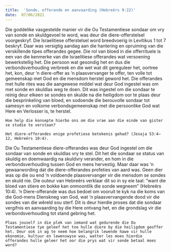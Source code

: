 ```yaml
---
title:  'Sonde, offerande en aanvaarding (Hebreërs 9:22)'
date:  07/06/2021
---
```


Die goddelike vasgestelde manier vir die Ou Testamentiese sondaar om vry van sonde en skuldgevoel te word, was deur die diere-offerstelsel voorgeskryf. Die Israelitiese offerstelsel word breedvoerig in Levítikus 1 tot 7 beskryf. Daar was versigtig aandag aan die hantering en opruiming van die verskillende tipes offerandes gegee. Die rol van bloed in die offerrituele is een van die kenmerke van die Israelitiese offerandes wat versoening bewerkstellig het. Die persoon wat gesondig het en dus die verbondsverhouding verbreek en die wet wat dit gereguleer het, oortree het, kon, deur ‘n diere-offer as ‘n plaasvervanger te offer, ten volle tot gemeenskap met God en die mensdom herstel geword het. Die offerandes met hulle rites was die aangewese middel wat deur God ingestel was om met sonde en skuldlas weg te doen. Dit was ingestel om die sondaar te reinig deur elkeen se sondes en skulde na die heiligdom oor te plaas deur die besprinkeling van bloed, en sodoende die berouvolle sondaar tot samesyn en volkome verbondsgemeenskap met die persoonlike God wat Here en Verlosser is, te herstel. 

`Hoe help die konsepte hierbo ons om die vrae aan die einde van gister se studie te verstaan?`

`Het diere-offerandes enige profetiese betekenis gehad? (Jesaja 53:4–12, Hebreërs 10:4).`

Die Ou Testamentiese diere-offerandes was deur God ingestel om die sondaar van sonde en skuldlas vry te stel. Dit het die sondaar se status van skuldig en doemwaardig na skuldvry verander, en hom in die verbondsverhouding tussen God en mens hervestig. Maar daar was ‘n gewaarwording dat die diere-offerandes profeties van aard was. Geen dier was op die ou end ‘n voldoende plaasvervanger vir die mensdom se sondes en skuld nie. Die outeur van Hebreërs verklaar dit so in sy eie taal: “want die bloed van stiere en bokke kan onmoontlik die sonde wegneem” (Hebreërs 10:4). ‘n Diere-offerande was dus bedoel om vooruit te kyk na die koms van die God-mens Dienskneg van God, wat ‘n plaasvervangende dood vir die sondes van die wêreld sou sterf. Dit is deur hierdie proses dat die sondaar vergifnis en aanvaarding by die Here ontvang het, en die grondslag vir die verbondsverhouding tot stand gebring het.

`Plaas jouself in die plek van iemand wat gedurende die Ou Testamentiese tye geleef het toe hulle diere by die heiligdom geoffer het. Deur ook in ag te neem hoe belangrik lewende hawe vir hulle ekonomie, kultuur en lewenswyse was, watter les moes hierdie offerandes hulle geleer het oor die prys wat vir sonde betaal moes word?`